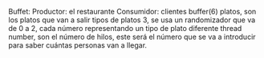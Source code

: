 Buffet: 
Productor: el restaurante
Consumidor: clientes 
buffer(6) platos, son los platos que van a salir
tipos de platos 3, se  usa un randomizador que va de 0 a 2, cada número representando un tipo de plato diferente
thread number, son el número de hilos, este será el número que se va a introducir para saber cuántas personas van a llegar.
